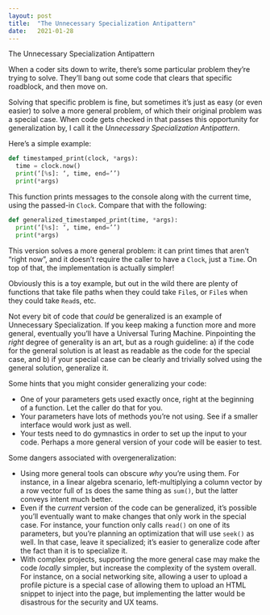 ```yaml
---
layout: post
title:  "The Unnecessary Specialization Antipattern"
date:   2021-01-28
---
```


The Unnecessary Specialization Antipattern

When a coder sits down to write, there’s some particular problem they’re trying to solve. They’ll bang out some code that clears that specific roadblock, and then move on.

Solving that specific problem is fine, but sometimes it’s just as easy (or even easier) to solve a more general problem, of which their original problem was a special case. When code gets checked in that passes this opportunity for generalization by, I call it the *Unnecessary Specialization Antipattern*.

Here’s a simple example:

```python
def timestamped_print(clock, *args):
  time = clock.now()
  print(‘[%s]: ‘, time, end=’’)
  print(*args)
```

This function prints messages to the console along with the current time, using the passed-in `Clock`. Compare that with the following:

```python
def generalized_timestamped_print(time, *args):
  print(‘[%s]: ‘, time, end=’’)
  print(*args)
```

This version solves a more general problem: it can print times that aren’t “right now”, and it doesn’t require the caller to have a `Clock`, just a `Time`. On top of that, the implementation is actually simpler!

Obviously this is a toy example, but out in the wild there are plenty of functions that take file paths when they could take `File`s, or `File`s when they could take `Read`s, etc. 

Not every bit of code that _could_ be generalized is an example of Unnecessary Specialization. If you keep making a function more and more general, eventually you’ll have a Universal Turing Machine. Pinpointing the _right_ degree of generality is an art, but as a rough guideline: a) if the code for the general solution is at least as readable as the code for the special case, and b) if your special case can be clearly and trivially solved using the general solution, generalize it.

Some hints that you might consider generalizing your code:

* One of your parameters gets used exactly once, right at the beginning of a function. Let the caller do that for you.
* Your parameters have lots of methods you’re not using. See if a smaller interface would work just as well.
* Your tests need to do gymnastics in order to set up the input to your code. Perhaps a more general version of your code will be easier to test.

Some dangers associated with overgeneralization:

* Using more general tools can obscure _why_ you’re using them. For instance, in a linear algebra scenario, left-multiplying a column vector by a row vector full of `1`s does the same thing as `sum()`, but the latter conveys intent much better.
* Even if the _current_ version of the code can be generalized, it’s possible you’ll eventually want to make changes that only work in the special case. For instance, your function only calls `read()` on one of its parameters, but you’re planning an optimization that will use `seek()` as well. In that case, leave it specialized; it’s easier to generalize code after the fact than it is to specialize it.
* With complex projects, supporting the more general case may make the code _locally_ simpler, but increase the complexity of the system overall. For instance, on a social networking site, allowing a user to upload a profile picture is a special case of allowing them to upload an HTML snippet to inject into the page, but implementing the latter would be disastrous for the security and UX teams.
